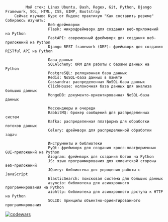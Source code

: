             Мой стек: Linux Ubuntu, Bash, Regex, Git, Python, Django Framework, SQL, HTML, CSS, GIMP, Bootstrap  
        Сейчас изучаю: Курс от Яндекс практикум "Как составить резюме"  
    Собираюсь изучить: 
                       Веб-фреймворки
                       Flask: микрофреймворк для создания веб-приложений на Python
                       FastAPI: современный фреймворк для создания веб-приложений на Python
                       Django REST framework (DRF): фреймворк для создания RESTful API на Python
                       
                       Базы данных
                       SQLAlchemy: ORM для работы с базами данных на Python
                       PostgreSQL: реляционная база данных
                       Redis: NoSQL-база данных в памяти
                       Cassandra: распределенная NoSQL-база данных
                       ClickHouse: колоночная база данных для анализа больших данных
                       MongoDB: документо-ориентированная NoSQL-база данных
                       
                       Мессенджеры и очереди
                       RabbitMQ: брокер сообщений для распределенных систем
                       Kafka: распределенная платформа для обработки потоков данных
                       Celery: фреймворк для распределенной обработки задач
                      
                       Инструменты и библиотеки
                       PyQt: фреймворк для создания кросс-платформенных GUI-приложений на Python
                       Aiogram: фреймворк для создания ботов на Python
                       JS: язык программирования для клиентской стороны веб-приложений
                       JQuery: библиотека для упрощения работы с JavaScript
                       ElasticSearch: поисковая система для больших данных
                       asyncio: библиотека для асинхронного программирования на Python
                       aiohttp: библиотека для асинхронного доступа к HTTP на Python
                       SOLID: принципы объектно-ориентированного программирования
    







[![codewars](https://www.codewars.com/users/Aruytehno/badges/large)](https://www.codewars.com/users/Aruytehno)  

